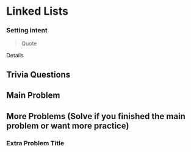 # Linked Lists

### Setting intent

> Quote

Details

## Trivia Questions

## Main Problem

## More Problems (Solve if you finished the main problem or want more practice)

### Extra Problem Title
